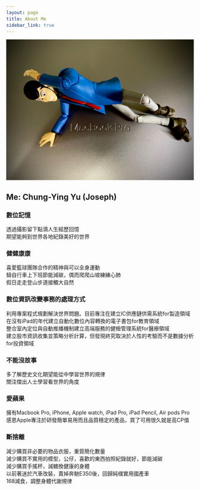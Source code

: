 ```yaml
---
layout: page
title: About Me
sidebar_link: true
---
```

![my screenshot](/assets/macbook.jpeg)
## Me: Chung-Ying Yu (Joseph)

### 數位記憶
透過攝影留下點滴人生經歷回憶<br>
期望能夠到世界各地紀錄美好的世界<br>

### 健健康康
喜愛籃球團隊合作的精神與可以全身運動<br>
騎自行車上下班節能減碳，偶而爬爬山坡練練心肺<br>
假日走走登山步道接觸大自然<br>

### 數位資訊改變事務的處理方式
利用專案程式規劃解決世界問題。目前專注在建立IC供應鏈供需系統for製造領域<br>
在沒有iPad的年代建立自動化數位內容轉換的電子書包for教育領域<br>
整合室內定位與自動推播機制建立高端服務的健檢管理系統for醫療領域<br>
建立股市資訊收集並策略分析計算，但發現終究取決於人性的考驗而不是數據分析for投資領域<br>

### 不能沒故事
多了解歷史文化期望能從中學習世界的規律<br>
關注傑出人士學習看世界的角度<br>

### 愛蘋果
擁有Macbook Pro, iPhone, Apple watch, iPad Pro, iPad Pencil, Air pods Pro<br>
感恩Apple專注於研發簡單易用而且品質穩定的產品，買了可用很久就是高CP值<br>

### 斷捨離
減少購買非必要的物品衣服，重質簡化數量<br>
減少購買不實用的模型，公仔，喜歡的東西拍照紀錄就好，節能減碳<br>
減少購買手搖杯，減糖換健康的身體<br>
以前著迷於汽車改裝，賣掉奔馳E350後，回歸純樸實用國產車<br>
168減食，調整身體代謝規律<br>

